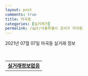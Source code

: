```yaml
---
layout: post
comments: true
title: 마곡동
categories: [실거래가]
permalink: /apt/서울특별시 강서구 마곡동
---
```


2021년 07월 07일 마곡동 실거래 정보

<script type="text/javascript">
  google.charts.load('current', {'packages':['corechart']});
  google.charts.setOnLoadCallback(drawChart);

  function drawChart() {
    var data = google.visualization.arrayToDataTable([['거래일', '매매', '전월세', '전매'], ['20-07', 73, 413, 1], ['20-08', 40, 596, 0], ['20-09', 37, 149, 0], ['20-10', 35, 171, 0], ['20-11', 41, 218, 0], ['20-12', 33, 99, 0], ['21-01', 26, 109, 0], ['21-02', 17, 113, 0], ['21-03', 18, 116, 0], ['21-04', 13, 308, 0], ['21-05', 26, 95, 0], ['21-06', 8, 137, 0], ['21-07', 0, 8, 0]]);

    var options = {
      title: '최근 유형별 거래량 추이',
      legend: { position: 'bottom' }
    };

    var chart = new google.visualization.LineChart(document.getElementById('columnchart_material'));
    chart.draw(data, (options));
  }
</script>

<div id="columnchart_material" style="width: 95%; margin-left: -35px; display: block"></div>
<br>
<table>
  <tr>
    <td colspan="4" style="font-weight: bold;"><a href="https://search.naver.com/search.naver?query=마곡동 실거래정보없음">실거래정보없음</a></td>
  </tr>
    
</table>
    